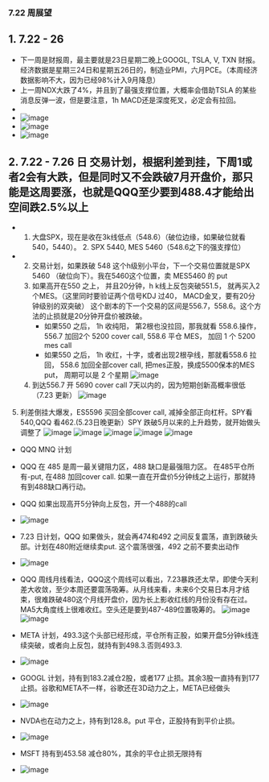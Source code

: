 ### 7.22 周展望
## 1. 7.22 - 26 
* 下一周是财报周，最主要就是23日星期二晚上GOOGL, TSLA, V, TXN 财报。 经济数据是星期三24日和星期五26日的，制造业PMI，六月PCE。（本周经济数据影响不大，因为已经98%计入9月降息）
* 上一周NDX大跌了4%，并且到了最强支撑位置，大概率会借助TSLA 的某些消息反弹一波，但是要注意，1h MACD还是深度死叉，必定会有拉回。
* 
* ![image](https://github.com/user-attachments/assets/8e6c6999-8f6f-4144-b431-f6520011a6dc)
* ![image](https://github.com/user-attachments/assets/bc852bfd-26d4-4f3c-aef0-c243859ef644)
* ![image](https://github.com/user-attachments/assets/1e9ebfda-f285-4897-a300-ef245a2cc1ef)





## 2. 7.22 - 7.26 日 交易计划，根据利差到挂，下周1或者2会有大跌，但是同时又不会跌破7月开盘价，那只能是这周要涨，也就是QQQ至少要到488.4才能给出空间跌2.5%以上
* 1. 大盘SPX，现在是收在3k线低点（548.6）（破位边缘，如果破位就看540，5440）。  2. SPX 5440, MES 5460（548.6之下的强支撑位）
* 2. 交易计划，如果跌破 548 这个h级别小平台，下一个交易位置就是SPX 5460 （破位向下）。我在5460这个位置，卖 MES5460 的 put
  3. 如果高开在550 之上， 并且20分钟，h k线上反包突破551.5， 就再买入2个MES。（这里同时要验证两个信号KDJ 过40， MACD金叉，要有20分钟级别的双突破） 这个剧本的下一个交易的区间是556.7，558.6。这个方法的止损就是20分钟开盘价被跌破。
     * 如果550 之后， 1h 收纯阳， 第2根也没拉回，那我就看 558.6.操作，556.7 加回2个 5200 cover call, 558.6 平仓 MES， 加回 1 个 5200 mes call
     * 如果550 之后， 1h 收红，十字，或者出现2根孕线，那就看558.6 拉回， 558.6 加回全部cover call, 把mes正股，换成5500保本的MES put， 周期可以是 2 个星期
![image](https://github.com/user-attachments/assets/5280f08f-c4c9-47ed-9adc-b320905a28e6)
   4. 到达556.7 开 5690 cover call 7天以内的，因为短期创新高概率很低（7.23 更新）
![image](https://github.com/user-attachments/assets/f0113898-1644-4440-948d-ebce72a2da2a)
5. 利差倒挂大爆发，ES5596 买回全部cover call, 减掉全部正向杠杆。SPY看540,QQQ 看462.(5.23日晚更新）SPY 跌破5月以来的上升趋势，就开始做头调整了
![image](https://github.com/user-attachments/assets/8dfa612e-b466-4484-b547-68929807711b)
![image](https://github.com/user-attachments/assets/3e24e392-1c6a-483d-9e53-b46c5f2ba149)
![image](https://github.com/user-attachments/assets/d29f0694-5f7c-4b1d-9c5f-e73467243e04)
![image](https://github.com/user-attachments/assets/c591226d-5075-4cf9-99ba-b6cd0717063e)
![image](https://github.com/user-attachments/assets/e5ffe255-9d09-483b-a468-e7210c828bd4)

* QQQ MNQ 计划
* QQQ 在 485 是周一最关键阻力区，488 缺口是最强阻力区。 在485平仓所有-put, 在488 加回cover call. 如果一直在开盘价5分钟线之上运行，那就持有到488缺口再行动。
* QQQ 如果出现高开5分钟向上反包，开一个488的call
* ![image](https://github.com/user-attachments/assets/b9151b4d-f97c-4d67-a6f3-e3a86ced8316)
* 7.23 日计划，QQQ 如果做头，就会再474和492 之间反复震荡，直到跌破头部。计划在480附近继续卖put. 这个震荡很强，492 之前不要卖出动作
* ![image](https://github.com/user-attachments/assets/b3469b37-12ab-4806-9cbf-d67868b79a96)
* QQQ 周线月线看法，QQQ这个周线可以看出，7.23暴跌还太早，即使今天利差大收敛，至少本周还要震荡吸筹。从月线来看，未来6个交易日本月才结束，很难跌破480这个月线开盘价，因为长上影收红线的月份没有存在过。MA5大角度线上很难收红。空头还是要到487-489位置吸筹的。
![image](https://github.com/user-attachments/assets/c3f9b629-0b2b-4006-bea7-d11232529264)
![image](https://github.com/user-attachments/assets/56049164-81b7-4d5e-908d-bbe51b7697d3)



* META 计划，493.3这个头部已经形成，平仓所有正股，如果开盘5分钟k线连续突破，或者向上反包，就持有到498.3.否则493.3.
* ![image](https://github.com/user-attachments/assets/a3a4a61c-cdfc-4f69-91b6-ae8a850bda89)
* GOOGL 计划，持有到183.2减仓2股，或者177 止损。其余3股一直持有到177止损。谷歌和META不一样，谷歌还在3D动力之上，META已经做头
* ![image](https://github.com/user-attachments/assets/1db59fae-46bd-4440-9050-1c0f72c89c89)
* NVDA也在动力之上，持有到128.8。put 平仓，正股持有到平价止损。
* ![image](https://github.com/user-attachments/assets/fa95e2f7-117b-4105-893e-6edfada25186)
* MSFT 持有到453.58 减仓80%，其余的平仓止损无限持有
* ![image](https://github.com/user-attachments/assets/f9c9ec35-0779-4de0-ae2c-924d9da50e15)




